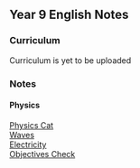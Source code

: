 <head>
  <title>Year 9 Enlish Notes</title>
</head>
<body>
  <h2>Year 9 English Notes</h2>
  <h3>Curriculum</h3>
  <p>Curriculum is yet to be uploaded</p>
  <h3>Notes</h3>
  <h4>Physics</h4>
  <p><a href="https://shan-mei.github.io/shanmeis-notes/notes/year-9/science/t1-cat-task.html">Physics Cat</a><br><a href="https://shan-mei.github.io/shanmeis-notes/notes/year-9/science/waves.html">Waves</a><br><a href="https://shan-mei.github.io/shanmeis-notes/notes/year-9/science/electricity.html">Electricity</a><br><a href="https://shan-mei.github.io/shanmeis-notes/notes/year-9/science/obj-check-phys.html">Objectives Check</a></p>
</body>
